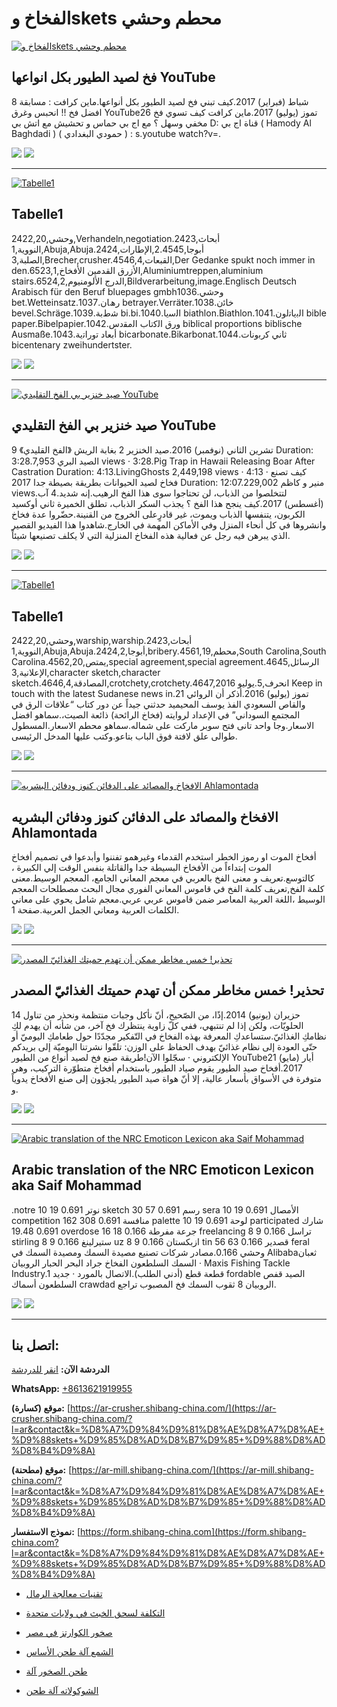 # الفخاخ وskets محطم وحشي

<a href="https://swt.shibang-china.com/?l=ar&img&k=%D8%A7%D9%84%D9%81%D8%AE%D8%A7%D8%AE+%D9%88skets+%D9%85%D8%AD%D8%B7%D9%85+%D9%88%D8%AD%D8%B4%D9%8A" target="_blank">![الفخاخ وskets محطم وحشي](http://static.shibang-china.com/all-800x300/824.jpg)</a>

## فخ لصيد الطيور بكل انواعها YouTube
8 شباط (فبراير) 2017.كيف تبني فخ لصيد الطيور بكل أنواعها.ماين كرافت : مسابقة افضل فخ !! انحبس وغرق YouTube26 تموز (يوليو) 2017.ماين كرافت كيف تسوي فخ مخفي وسهل ؟ مع اج بي حماس و تحشيش مع اتش بي D: قناة اج بي ( Hamody Al Baghdadi ) ( حمودي البغدادي ) : s.youtube watch?v=.


<a href="https://whatsapp.shibangsoft.com/WhatsApp.php" target="_blank" title="WhatsApp">![](http://static.shibang-china.com/icon/whatsapp.png)</a> <a href="https://swt.shibang-china.com/?l=ar&icon&k=%D8%A7%D9%84%D9%81%D8%AE%D8%A7%D8%AE+%D9%88skets+%D9%85%D8%AD%D8%B7%D9%85+%D9%88%D8%AD%D8%B4%D9%8A" target="_blank">![](http://static.shibang-china.com/icon/chat-ar.png)</a>

---

<a href="https://swt.shibang-china.com/?l=ar&img&k=%D8%A7%D9%84%D9%81%D8%AE%D8%A7%D8%AE+%D9%88skets+%D9%85%D8%AD%D8%B7%D9%85+%D9%88%D8%AD%D8%B4%D9%8A" target="_blank">![Tabelle1](http://static.shibang-china.com/all-800x300/985.jpg)</a>

## Tabelle1
2422,وحشي,20,Verhandeln,negotiation.2423,أبحاث النووية,1,Abuja,Abuja.2424,أبوجا,2.4545,الإطارات الصلبة,3,Brecher,crusher.4546,القبعات,4,Der Gedanke spukt noch immer in den.6523,الأزرق القدمين الأفخاخ,1,Aluminiumtreppen,aluminium stairs.6524,الدرج الألومنيوم,2,Bildverarbeitung,image.Englisch Deutsch Arabisch für den Beruf bluepages gmbhوﺣﺷﻲ.1036 bet.Wetteinsatz.رھﺎن.1037 betrayer.Verräter.ﺧﺎﺋن.1038 bevel.Schräge.ﺷطﺑﺔ.1039 bi.bi.اﻟﺳﯾﺎ.1040 biathlon.Biathlon.اﻟﺑﯾﺎﺗﻟون.1041 bible paper.Bibelpapier.ورق اﻟﮐﺗﺎب اﻟﻣﻘدس.1042 biblical proportions biblische Ausmaße.أﺑﻌﺎد ﺗوراﺗﯾﺔ.1043 bicarbonate.Bikarbonat.ﺛﺎﻧﻲ ﮐرﺑوﻧﺎت.1044 bicentenary zweihundertster.


<a href="https://whatsapp.shibangsoft.com/WhatsApp.php" target="_blank" title="WhatsApp">![](http://static.shibang-china.com/icon/whatsapp.png)</a> <a href="https://swt.shibang-china.com/?l=ar&icon&k=%D8%A7%D9%84%D9%81%D8%AE%D8%A7%D8%AE+%D9%88skets+%D9%85%D8%AD%D8%B7%D9%85+%D9%88%D8%AD%D8%B4%D9%8A" target="_blank">![](http://static.shibang-china.com/icon/chat-ar.png)</a>

---

<a href="https://swt.shibang-china.com/?l=ar&img&k=%D8%A7%D9%84%D9%81%D8%AE%D8%A7%D8%AE+%D9%88skets+%D9%85%D8%AD%D8%B7%D9%85+%D9%88%D8%AD%D8%B4%D9%8A" target="_blank">![صيد خنزير بي الفخ التقليدي YouTube](http://static.shibang-china.com/all-800x300/202.jpg)</a>

## صيد خنزير بي الفخ التقليدي YouTube
9 تشرين الثاني (نوفمبر) 2016.صيد الخنزير 2 بغابة الريش 《الفخ القليدي》 Duration: 3:28.الصيد البري 7,953 views &middot; 3:28.Pig Trap in Hawaii Releasing Boar After Castration Duration: 4:13.LivingGhosts 2,449,198 views &middot; 4:13 &middot; كيف تصنع فخاخ لصيد الحيوانات بطريقة بصيطة جدا 2017 Duration: 12:07.منير و كاظم 229,002 views.لتتخلصوا من الذباب، لن تحتاجوا سوى هذا الفخ الرهيب.إنه شديد.4 آب (أغسطس) 2017.كيف ينجح هذا الفخ ؟ يجذب السكر الذباب، تطلق الخميرة ثاني أوكسيد الكربون، يتنفسها الذباب ويموت، غير قادرٍعلى الخروج من القنينة.حضّروا عدة فخاخ وانشروها في كل أنحاء المنزل وفي الأماكن المهمة في الخارج.شاهدوا هذا الفيديو القصير الذي يبرهن فيه رجل عن فعالية هذه الفخاخ المنزلية التي لا يكلف تصنيعها شيئاً.


<a href="https://whatsapp.shibangsoft.com/WhatsApp.php" target="_blank" title="WhatsApp">![](http://static.shibang-china.com/icon/whatsapp.png)</a> <a href="https://swt.shibang-china.com/?l=ar&icon&k=%D8%A7%D9%84%D9%81%D8%AE%D8%A7%D8%AE+%D9%88skets+%D9%85%D8%AD%D8%B7%D9%85+%D9%88%D8%AD%D8%B4%D9%8A" target="_blank">![](http://static.shibang-china.com/icon/chat-ar.png)</a>

---

<a href="https://swt.shibang-china.com/?l=ar&img&k=%D8%A7%D9%84%D9%81%D8%AE%D8%A7%D8%AE+%D9%88skets+%D9%85%D8%AD%D8%B7%D9%85+%D9%88%D8%AD%D8%B4%D9%8A" target="_blank">![Tabelle1](http://static.shibang-china.com/all-800x300/1379.jpg)</a>

## Tabelle1
2422,وحشي,20,warship,warship.2423,أبحاث النووية,1,Abuja,Abuja.2424,أبوجا,2,bribery.4561,محطم,19,South Carolina,South Carolina.4562,يمتص,20,special agreement,special agreement.4645,الرسائل الإعلانية,3,character sketch,character sketch.4646,المصادقة,4,crotchety,crotchety.4647,انحرف,5.يوليو 2016 Keep in touch with the latest Sudanese news in.21 تموز (يوليو) 2016.أذكر أن الروائي والقاص السعودي الفذ يوسف المحيميد حدثني جيداً عن دور كتاب “علاقات الرق في المجتمع السوداني” في الإعداد لروايته (فخاخ الرائحة) ذائعة الصيت،.سماهو افضل الاسعار.وجا واحد تانى فتح سوبر ماركت على شماله.سماهو محطم الاسعار.المسطول طوالى علق لافتة فوق الباب بتاعو.وكتب عليها المدخل الرئيسى.


<a href="https://whatsapp.shibangsoft.com/WhatsApp.php" target="_blank" title="WhatsApp">![](http://static.shibang-china.com/icon/whatsapp.png)</a> <a href="https://swt.shibang-china.com/?l=ar&icon&k=%D8%A7%D9%84%D9%81%D8%AE%D8%A7%D8%AE+%D9%88skets+%D9%85%D8%AD%D8%B7%D9%85+%D9%88%D8%AD%D8%B4%D9%8A" target="_blank">![](http://static.shibang-china.com/icon/chat-ar.png)</a>

---

<a href="https://swt.shibang-china.com/?l=ar&img&k=%D8%A7%D9%84%D9%81%D8%AE%D8%A7%D8%AE+%D9%88skets+%D9%85%D8%AD%D8%B7%D9%85+%D9%88%D8%AD%D8%B4%D9%8A" target="_blank">![الافخاخ والمصائد على الدفائن كنوز ودفائن البشريه Ahlamontada](http://static.shibang-china.com/all-800x300/1432.jpg)</a>

## الافخاخ والمصائد على الدفائن كنوز ودفائن البشريه Ahlamontada
أفخاخ الموت او رموز الخطر استخدم القدماء وغيرهمو تفننوا وأبدعوا في تصميم أفخاخ الموت إبتداءاً من الأفخاخ البسيطة جدا والقاتلة بنفس الوقت إلي الكبيرة ، كالتوسع.تعريف و معنى الفخ بالعربي في معجم المعاني الجامع، المعجم الوسيط.معنى كلمة الفخ,تعريف كلمة الفخ في قاموس المعاني الفوري مجال البحث مصطلحات المعجم الوسيط ،اللغة العربية المعاصر ضمن قاموس عربي عربي.معجم شامل يحوي على معاني الكلمات العربية ومعاني الجمل العربية.صفحة 1.


<a href="https://whatsapp.shibangsoft.com/WhatsApp.php" target="_blank" title="WhatsApp">![](http://static.shibang-china.com/icon/whatsapp.png)</a> <a href="https://swt.shibang-china.com/?l=ar&icon&k=%D8%A7%D9%84%D9%81%D8%AE%D8%A7%D8%AE+%D9%88skets+%D9%85%D8%AD%D8%B7%D9%85+%D9%88%D8%AD%D8%B4%D9%8A" target="_blank">![](http://static.shibang-china.com/icon/chat-ar.png)</a>

---

<a href="https://swt.shibang-china.com/?l=ar&img&k=%D8%A7%D9%84%D9%81%D8%AE%D8%A7%D8%AE+%D9%88skets+%D9%85%D8%AD%D8%B7%D9%85+%D9%88%D8%AD%D8%B4%D9%8A" target="_blank">![تحذير! خمس مخاطر ممكن أن تهدم حميتك الغذائيّ المصدر](http://static.shibang-china.com/all-800x300/1351.jpg)</a>

## تحذير! خمس مخاطر ممكن أن تهدم حميتك الغذائيّ المصدر
14 حزيران (يونيو) 2014.إذًا، من الصّحيح، أنّ نأكل وجبات منتظمة ونحذر من تناول الحلويّات، ولكن إذا لم تنتبهي، ففي كلّ زاوية ينتظرك فخ آخر، من شأنه أن يهدم لكِ نظامكِ الغذائيّ.ستساعدكِ المعرفة بهذه الفخاخ في التّفكير مجدّدًا حول طعامكِ اليوميّ أو حتّى العودة إلى نظام غذائيّ بهدف الحفاظ على الوزن: تلقّوا نشرتنا اليوميّة إلى بريدكم الإلكتروني &middot; سجّلوا الآن!طريقة صنع فخ لصيد أنواع من الطيور YouTube21 أيار (مايو) 2017.أفخاخ صيد الطيور يقوم صياد الطيور باستخدام أفخاخ متطوّرة التركيب، وهي متوفرة في الأسواق بأسعار عالية، إلا أنّ هواة صيد الطيور يلجؤون إلى صنع الأفخاخ يدوياً و.


<a href="https://whatsapp.shibangsoft.com/WhatsApp.php" target="_blank" title="WhatsApp">![](http://static.shibang-china.com/icon/whatsapp.png)</a> <a href="https://swt.shibang-china.com/?l=ar&icon&k=%D8%A7%D9%84%D9%81%D8%AE%D8%A7%D8%AE+%D9%88skets+%D9%85%D8%AD%D8%B7%D9%85+%D9%88%D8%AD%D8%B4%D9%8A" target="_blank">![](http://static.shibang-china.com/icon/chat-ar.png)</a>

---

<a href="https://swt.shibang-china.com/?l=ar&img&k=%D8%A7%D9%84%D9%81%D8%AE%D8%A7%D8%AE+%D9%88skets+%D9%85%D8%AD%D8%B7%D9%85+%D9%88%D8%AD%D8%B4%D9%8A" target="_blank">![Arabic translation of the NRC Emoticon Lexicon aka Saif Mohammad](http://static.shibang-china.com/all-800x300/1265.jpg)</a>

## Arabic translation of the NRC Emoticon Lexicon aka Saif Mohammad
.notre نوتر 0.691 19 10 sketch رسم 0.691 57 30 sera الأمصال 0.691 19 10 competition منافسة 0.691 308 162 palette لوحة 0.691 19 10 participated شارك 0.691 19.48 overdose جرعة مفرطة 0.166 18 16 freelancing تراسل 0.166 9 8 stirling ستيرلينغ 0.166 9 8 uz ازبكستان 0.166 9 8 tin قصدير 0.166 63 56 feral وحشي 0.166.مصادر شركات تصنيع مصيدة السمك ومصيدة السمك في Alibabaثعبان السمك السلطعون الفخاخ جراد البحر الحبار الروبيان &middot; Maxis Fishing Tackle Industry.1 قطعة قطع (أدني الطلب).الاتصال بالمورد &middot; جديد fordable الصيد قفص السلطعون أسماك crawdad الروبيان 8 ثقوب السمك فخ المصبوب تراجع.


<a href="https://whatsapp.shibangsoft.com/WhatsApp.php" target="_blank" title="WhatsApp">![](http://static.shibang-china.com/icon/whatsapp.png)</a> <a href="https://swt.shibang-china.com/?l=ar&icon&k=%D8%A7%D9%84%D9%81%D8%AE%D8%A7%D8%AE+%D9%88skets+%D9%85%D8%AD%D8%B7%D9%85+%D9%88%D8%AD%D8%B4%D9%8A" target="_blank">![](http://static.shibang-china.com/icon/chat-ar.png)</a>

---
## اتصل بنا:

**الدردشة الآن:** [انقر للدردشة](https://swt.shibang-china.com?l=ar&contact&k=%D8%A7%D9%84%D9%81%D8%AE%D8%A7%D8%AE+%D9%88skets+%D9%85%D8%AD%D8%B7%D9%85+%D9%88%D8%AD%D8%B4%D9%8A)

**WhatsApp:**  [+8613621919955](https://whatsapp.shibangsoft.com/WhatsApp.php)

**موقع (كسارة):** [https://ar-crusher.shibang-china.com/](https://ar-crusher.shibang-china.com/?l=ar&contact&k=%D8%A7%D9%84%D9%81%D8%AE%D8%A7%D8%AE+%D9%88skets+%D9%85%D8%AD%D8%B7%D9%85+%D9%88%D8%AD%D8%B4%D9%8A)

**موقع (مطحنة):** [https://ar-mill.shibang-china.com/](https://ar-mill.shibang-china.com/?l=ar&contact&k=%D8%A7%D9%84%D9%81%D8%AE%D8%A7%D8%AE+%D9%88skets+%D9%85%D8%AD%D8%B7%D9%85+%D9%88%D8%AD%D8%B4%D9%8A)

**نموذج الاستفسار:** [https://form.shibang-china.com](https://form.shibang-china.com?l=ar&contact&k=%D8%A7%D9%84%D9%81%D8%AE%D8%A7%D8%AE+%D9%88skets+%D9%85%D8%AD%D8%B7%D9%85+%D9%88%D8%AD%D8%B4%D9%8A)

* [تقنيات معالجة الرمال](../29/%D8%AA%D9%82%D9%86%D9%8A%D8%A7%D8%AA%20%D9%85%D8%B9%D8%A7%D9%84%D8%AC%D8%A9%20%D8%A7%D9%84%D8%B1%D9%85%D8%A7%D9%84.md)

* [التكلفة لسحق الخبث في ولايات متحدة](../27/%D8%A7%D9%84%D8%AA%D9%83%D9%84%D9%81%D8%A9%20%D9%84%D8%B3%D8%AD%D9%82%20%D8%A7%D9%84%D8%AE%D8%A8%D8%AB%20%D9%81%D9%8A%20%D9%88%D9%84%D8%A7%D9%8A%D8%A7%D8%AA%20%D9%85%D8%AA%D8%AD%D8%AF%D8%A9.md)

* [صخور الكوارتز في مصر](../27/%D8%B5%D8%AE%D9%88%D8%B1%20%D8%A7%D9%84%D9%83%D9%88%D8%A7%D8%B1%D8%AA%D8%B2%20%D9%81%D9%8A%20%D9%85%D8%B5%D8%B1.md)

* [الشمع آلة طحن الأساس](../26/%D8%A7%D9%84%D8%B4%D9%85%D8%B9%20%D8%A2%D9%84%D8%A9%20%D8%B7%D8%AD%D9%86%20%D8%A7%D9%84%D8%A3%D8%B3%D8%A7%D8%B3.md)

* [طحن الصخور آلة](../29/%D8%B7%D8%AD%D9%86%20%D8%A7%D9%84%D8%B5%D8%AE%D9%88%D8%B1%20%D8%A2%D9%84%D8%A9.md)

* [الشوكولاته آلة طحن](../30/%D8%A7%D9%84%D8%B4%D9%88%D9%83%D9%88%D9%84%D8%A7%D8%AA%D9%87%20%D8%A2%D9%84%D8%A9%20%D8%B7%D8%AD%D9%86.md)
